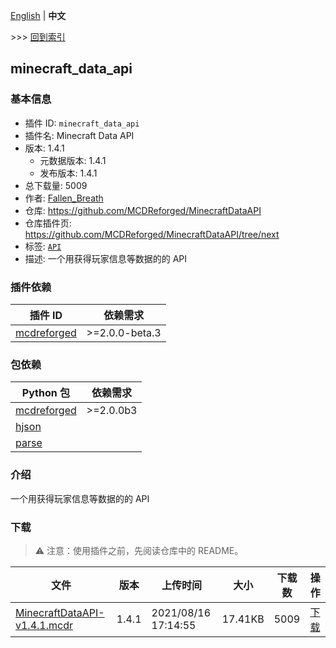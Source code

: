 [English](readme.md) | **中文**

\>\>\> [回到索引](/readme-zh_cn.md)

## minecraft_data_api

### 基本信息

- 插件 ID: `minecraft_data_api`
- 插件名: Minecraft Data API
- 版本: 1.4.1
  - 元数据版本: 1.4.1
  - 发布版本: 1.4.1
- 总下载量: 5009
- 作者: [Fallen_Breath](https://github.com/Fallen-Breath)
- 仓库: https://github.com/MCDReforged/MinecraftDataAPI
- 仓库插件页: https://github.com/MCDReforged/MinecraftDataAPI/tree/next
- 标签: [`API`](/labels/api/readme-zh_cn.md)
- 描述: 一个用获得玩家信息等数据的的 API

### 插件依赖

| 插件 ID | 依赖需求 |
| --- | --- |
| [mcdreforged](https://github.com/Fallen-Breath/MCDReforged) | \>=2.0.0-beta.3 |

### 包依赖

| Python 包 | 依赖需求 |
| --- | --- |
| [mcdreforged](https://pypi.org/project/mcdreforged) | \>=2.0.0b3 |
| [hjson](https://pypi.org/project/hjson) |  |
| [parse](https://pypi.org/project/parse) |  |

### 介绍

一个用获得玩家信息等数据的的 API

### 下载

> :warning: 注意：使用插件之前，先阅读仓库中的 README。

| 文件 | 版本 | 上传时间 | 大小 | 下载数 | 操作 |
| --- | --- | --- | --- | --- | --- |
| [MinecraftDataAPI-v1.4.1.mcdr](https://github.com/MCDReforged/MinecraftDataAPI/releases/tag/v1.4.1) | 1.4.1 | 2021/08/16 17:14:55 | 17.41KB | 5009 | [下载](https://github.com/MCDReforged/MinecraftDataAPI/releases/download/v1.4.1/MinecraftDataAPI-v1.4.1.mcdr) |

